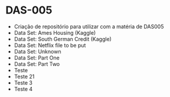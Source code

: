 # DAS-005
* Criação de repositório para utilizar com a matéria de DAS005
* Data Set: Ames Housing (Kaggle) 
* Data Set: South German Credit (Kaggle)
* Data Set: Netflix file to be put
* Data Set: Unknown
* Data Set: Part One
* Data Set: Part Two
* Teste
* Teste 21
* Teste 3
* Teste 4